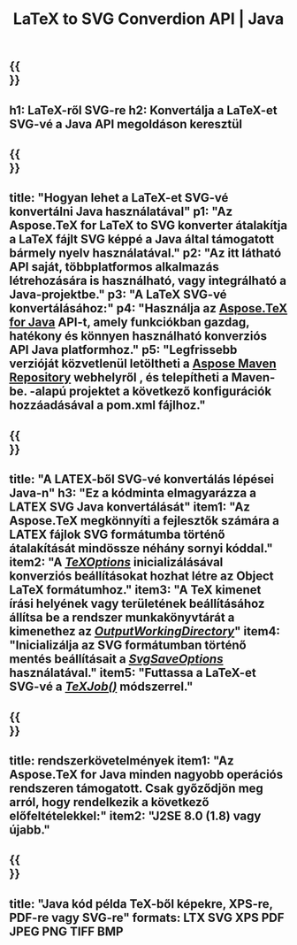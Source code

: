 ﻿---
translation: true
template: /_templates/_conversion-child-java.md
title: LaTeX to SVG Converdion API | Java
description: LaTeX-SVG konvertálási funkció. Integrálja ezt a helyszíni Java-könyvtárat a projektjébe, vagy használjon többplatformos alkalmazásokat a LaTeX SVG-vé konvertálásához.
keywords: latex svg-be api java, latex2svg integrálása
url: /java/conversion/latex-to-svg/
family: tex
platformtag: java
feature: conversion
informat: LATEX
outformat: SVG
otherformats: PNG JPEG TIFF BMP PDF XPS
---

{{<section banner>}}
---
h1: LaTeX-ről SVG-re
h2: Konvertálja a LaTeX-et SVG-vé a Java API megoldáson keresztül
---

{{<section overview>}}
---
title: "Hogyan lehet a LaTeX-et SVG-vé konvertálni Java használatával"
p1: "Az Aspose.TeX for LaTeX to SVG konverter átalakítja a LaTeX fájlt SVG képpé a Java által támogatott bármely nyelv használatával."
p2: "Az itt látható API saját, többplatformos alkalmazás létrehozására is használható, vagy integrálható a Java-projektbe."
p3: "A LaTeX SVG-vé konvertálásához:"
p4: "Használja az [Aspose.TeX for Java](https://products.aspose.com/tex/java) API-t, amely funkciókban gazdag, hatékony és könnyen használható konverziós API Java platformhoz."
p5: "Legfrissebb verzióját közvetlenül letöltheti a [Aspose Maven Repository](https://repository.aspose.com/tex/) webhelyről , és telepítheti a Maven-be. -alapú projektet a következő konfigurációk hozzáadásával a pom.xml fájlhoz."
---

{{<section feature1>}}
---
title: "A LATEX-ből SVG-vé konvertálás lépései Java-n"
h3: "Ez a kódminta elmagyarázza a LATEX SVG Java konvertálását"
item1: "Az Aspose.TeX megkönnyíti a fejlesztők számára a LATEX fájlok SVG formátumba történő átalakítását mindössze néhány sornyi kóddal."
item2: "A [*TeXOptions*](https://reference.aspose.com/tex/java/com.aspose.tex/TeXOptions) inicializálásával konverziós beállításokat hozhat létre az Object LaTeX formátumhoz."
item3: "A TeX kimenet írási helyének vagy területének beállításához állítsa be a rendszer munkakönyvtárát a kimenethez az [*OutputWorkingDirectory*](https://reference.aspose.com/tex/java/com.aspose.tex/TeXOptions#setOutputWorkingDirectory-com.aspose.tex.IOutputWorkingDirectory-)"
item4: "Inicializálja az SVG formátumban történő mentés beállításait a [*SvgSaveOptions*](https://reference.aspose.com/tex/java/com.aspose.tex.rendering/SvgSaveOptions) használatával."
item5: "Futtassa a LaTeX-et SVG-vé a [*TeXJob()*](https://reference.aspose.com/tex/java/com.aspose.tex/TeXJob) módszerrel."
---

{{<section feature2>}}
---
title: rendszerkövetelmények
item1: "Az Aspose.TeX for Java minden nagyobb operációs rendszeren támogatott. Csak győződjön meg arról, hogy rendelkezik a következő előfeltételekkel:"
item2: "J2SE 8.0 (1.8) vagy újabb."
---

{{<section widget>}}
---
title: "Java kód példa TeX-ből képekre, XPS-re, PDF-re vagy SVG-re"
formats: LTX SVG XPS PDF JPEG PNG TIFF BMP
---